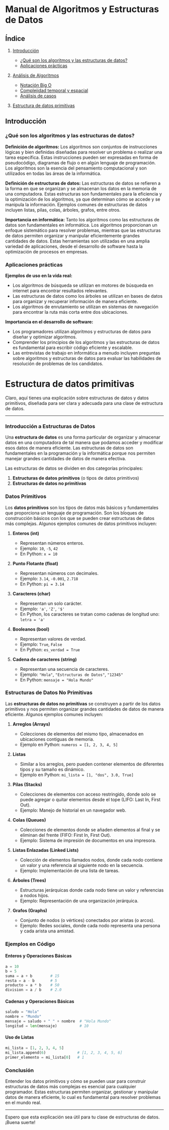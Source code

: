# Manual de Algoritmos y Estructuras de Datos

## Índice

1. [Introducción](#introducción)
    - [¿Qué son los algoritmos y las estructuras de datos?](#qué-son-los-algoritmos-y-las-estructuras-de-datos)
    - [Aplicaciones prácticas](#aplicaciones-prácticas)
2. [Análisis de Algoritmos](#análisis-de-algoritmos)
    - [Notación Big O](#notación-big-o)
    - [Complejidad temporal y espacial](#complejidad-temporal-y-espacial)
    - [Análisis de casos](#análisis-de-casos)


3.  [Estructura de datos primitivas](#primitivas)

## Introducción

### ¿Qué son los algoritmos y las estructuras de datos?

**Definición de algoritmos:**
Los algoritmos son conjuntos de instrucciones lógicas y bien definidas diseñadas para resolver un problema o realizar una tarea específica. Estas instrucciones pueden ser expresadas en forma de pseudocódigo, diagramas de flujo o en algún lenguaje de programación. Los algoritmos son la esencia del pensamiento computacional y son utilizados en todas las áreas de la informática.

**Definición de estructuras de datos:**
Las estructuras de datos se refieren a la forma en que se organizan y se almacenan los datos en la memoria de una computadora. Estas estructuras son fundamentales para la eficiencia y la optimización de los algoritmos, ya que determinan cómo se accede y se manipula la información. Ejemplos comunes de estructuras de datos incluyen listas, pilas, colas, árboles, grafos, entre otros.

**Importancia en informática:**
Tanto los algoritmos como las estructuras de datos son fundamentales en informática. Los algoritmos proporcionan un enfoque sistemático para resolver problemas, mientras que las estructuras de datos permiten organizar y manipular eficientemente grandes cantidades de datos. Estas herramientas son utilizadas en una amplia variedad de aplicaciones, desde el desarrollo de software hasta la optimización de procesos en empresas.

### Aplicaciones prácticas

**Ejemplos de uso en la vida real:**
- Los algoritmos de búsqueda se utilizan en motores de búsqueda en internet para encontrar resultados relevantes.
- Las estructuras de datos como los árboles se utilizan en bases de datos para organizar y recuperar información de manera eficiente.
- Los algoritmos de enrutamiento se utilizan en sistemas de navegación para encontrar la ruta más corta entre dos ubicaciones.

**Importancia en el desarrollo de software:**
- Los programadores utilizan algoritmos y estructuras de datos para diseñar y optimizar algoritmos.
- Comprender los principios de los algoritmos y las estructuras de datos es fundamental para escribir código eficiente y escalable.
- Las entrevistas de trabajo en informática a menudo incluyen preguntas sobre algoritmos y estructuras de datos para evaluar las habilidades de resolución de problemas de los candidatos.

# 
# Estructura de datos primitivas<a name="primitivas"></a>

Claro, aquí tienes una explicación sobre estructuras de datos y datos primitivos, diseñada para ser clara y adecuada para una clase de estructura de datos.

---

### **Introducción a Estructuras de Datos**

Una **estructura de datos** es una forma particular de organizar y almacenar datos en una computadora de tal manera que podamos acceder y modificar esos datos de manera eficiente. Las estructuras de datos son fundamentales en la programación y la informática porque nos permiten manejar grandes cantidades de datos de manera efectiva.

Las estructuras de datos se dividen en dos categorías principales:
1. **Estructuras de datos primitivos** (o tipos de datos primitivos)
2. **Estructuras de datos no primitivas**

### **Datos Primitivos**

Los **datos primitivos** son los tipos de datos más básicos y fundamentales que proporciona un lenguaje de programación. Son los bloques de construcción básicos con los que se pueden crear estructuras de datos más complejas. Algunos ejemplos comunes de datos primitivos incluyen:

1. **Enteros (int)**
   - Representan números enteros.
   - Ejemplo: `10`, `-5`, `42`
   - En Python: `x = 10`

2. **Punto Flotante (float)**
   - Representan números con decimales.
   - Ejemplo: `3.14`, `-0.001`, `2.718`
   - En Python: `pi = 3.14`

3. **Caracteres (char)**
   - Representan un solo carácter.
   - Ejemplo: `'a'`, `'Z'`, `'$'`
   - En Python, los caracteres se tratan como cadenas de longitud uno: `letra = 'a'`

4. **Booleanos (bool)**
   - Representan valores de verdad.
   - Ejemplo: `True`, `False`
   - En Python: `es_verdad = True`

5. **Cadena de caracteres (string)**
   - Representan una secuencia de caracteres.
   - Ejemplo: `"Hola"`, `"Estructuras de Datos"`, `"12345"`
   - En Python: `mensaje = "Hola Mundo"`

### **Estructuras de Datos No Primitivas**

Las **estructuras de datos no primitivas** se construyen a partir de los datos primitivos y nos permiten organizar grandes cantidades de datos de manera eficiente. Algunos ejemplos comunes incluyen:

1. **Arreglos (Arrays)**
   - Colecciones de elementos del mismo tipo, almacenados en ubicaciones contiguas de memoria.
   - Ejemplo en Python: `numeros = [1, 2, 3, 4, 5]`

2. **Listas**
   - Similar a los arreglos, pero pueden contener elementos de diferentes tipos y su tamaño es dinámico.
   - Ejemplo en Python: `mi_lista = [1, "dos", 3.0, True]`

3. **Pilas (Stacks)**
   - Colecciones de elementos con acceso restringido, donde solo se puede agregar o quitar elementos desde el tope (LIFO: Last In, First Out).
   - Ejemplo: Manejo de historial en un navegador web.

4. **Colas (Queues)**
   - Colecciones de elementos donde se añaden elementos al final y se eliminan del frente (FIFO: First In, First Out).
   - Ejemplo: Sistema de impresión de documentos en una impresora.

5. **Listas Enlazadas (Linked Lists)**
   - Colección de elementos llamados nodos, donde cada nodo contiene un valor y una referencia al siguiente nodo en la secuencia.
   - Ejemplo: Implementación de una lista de tareas.

6. **Árboles (Trees)**
   - Estructuras jerárquicas donde cada nodo tiene un valor y referencias a nodos hijos.
   - Ejemplo: Representación de una organización jerárquica.

7. **Grafos (Graphs)**
   - Conjunto de nodos (o vértices) conectados por aristas (o arcos).
   - Ejemplo: Redes sociales, donde cada nodo representa una persona y cada arista una amistad.

### **Ejemplos en Código**

#### Enteros y Operaciones Básicas
```python
a = 10
b = 5
suma = a + b        # 15
resta = a - b       # 5
producto = a * b    # 50
division = a / b    # 2.0
```

#### Cadenas y Operaciones Básicas
```python
saludo = "Hola"
nombre = "Mundo"
mensaje = saludo + " " + nombre  # "Hola Mundo"
longitud = len(mensaje)          # 10
```

#### Uso de Listas
```python
mi_lista = [1, 2, 3, 4, 5]
mi_lista.append(6)              # [1, 2, 3, 4, 5, 6]
primer_elemento = mi_lista[0]   # 1
```

### **Conclusión**

Entender los datos primitivos y cómo se pueden usar para construir estructuras de datos más complejas es esencial para cualquier programador. Estas estructuras permiten organizar, gestionar y manipular datos de manera eficiente, lo cual es fundamental para resolver problemas en el mundo real.

---

Espero que esta explicación sea útil para tu clase de estructuras de datos. ¡Buena suerte!